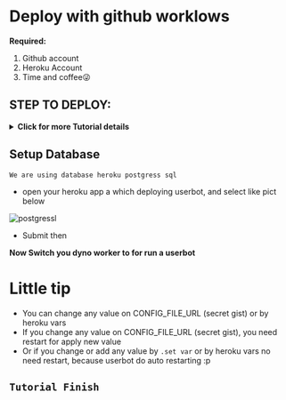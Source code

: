 # Deploy with github worklows
**Required:**
1. Github account
2. Heroku Account
3. Time and coffee😜


## STEP TO DEPLOY:
<details>
   <summary><b>Click for more Tutorial details</b></summary>

1. Fork a repo

![Fork](https://telegra.ph/file/aa95e3040cf71276281bc.jpg)

2. Go to your fork repo settings » secrets. tap New Repository Secret to fill out the variable.

![secrets](https://telegra.ph/file/dd7475fc5e875f833bdae.jpg)

3. Fill The require variable
   - ```HEROKU_EMAIL``` : You heroku email which deployed as userbot
   - ```HEROKU_API_KEY``` : Your heroku api, get from [Here](https://dashboard.heroku.com/account). Scroll down, you will get it.
   - ```HEROKU_APP_NAME``` : Fill by unique name, must be lowercase letters, numbers, and dashes.
   
![example](https://telegra.ph/file/bcbde93c0757e3711467e.jpg)

   - ```CONFIG_FILE_URL``` : Your config.env file direct link, use secret gist for it. Copy [THIS](https://github.com/gudmeong/OnLyNovaBot/blob/main/config.env_sample), and paste to any text editor. Remove the 2st line and for many information for fill a value Read the text inside there. 
   - if you already done fill out a variable and value inside there. Copy All Text and open https://gist.github.com paste in there and give a name file as ```config.env```, create a secret gist.

![gist](https://telegra.ph/file/f3d5788509a065d770fb6.jpg)

4. Notice Important
   - After create it, tap raw button then copy a raw link

![Raw](https://telegra.ph/file/942efafa7bb7b26990ba5.jpg)

![Raw2](https://telegra.ph/file/3326a9570cd57fbe551d2.jpg)

   - Paste raw gist link to ```CONFIG_FILE_URL```, Remove commit id from a raw link
   - Before: ```https://gist.githubusercontent.com/gudmeong/3346b1f800b88106f717cc417eb34688/raw/a244e7c2e9592f9503a2566353e2b6af9d2929d1/config.env```
   - After: ```https://gist.githubusercontent.com/gudmeong/3346b1f800b88106f717cc417eb34688/raw/config.env```
   

5. After adding Require value in github repo secrets, Go to tab actions in your fork repository.
   - Select Heroku Container as show bellow:
  
![heroku container](https://telegra.ph/file/d983f60106d5819a93591.jpg)

6. Click on Run workflow and select main branch, then run a workflow

![Run](https://telegra.ph/file/d2082c9f708d554c88751.jpg)

After deploy is finished without error, check your heroku app then switch dyno to on

</details>

## Setup Database
```
We are using database heroku postgress sql
```
- open your heroku app a which deploying userbot, and select like pict below

![postgressl](https://telegra.ph/file/3a7712d7bb40daa7c35e3.jpg)

- Submit then

__Now Switch you dyno worker to for run a userbot__

# Little tip
- You can change any value on CONFIG_FILE_URL (secret gist)  or by heroku vars
- If you change any value on CONFIG_FILE_URL (secret gist), you need restart for apply new value
- Or if you change or add any value by ```.set var``` or by heroku vars no need restart, because userbot do auto restarting :p
## ```Tutorial Finish```
